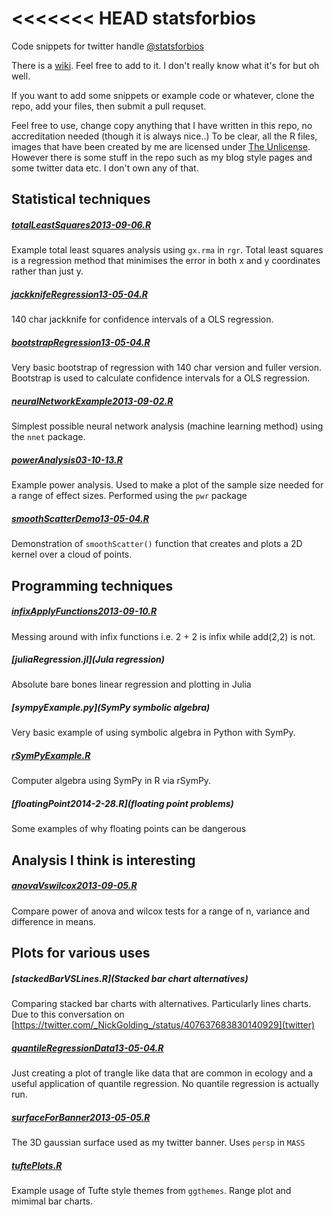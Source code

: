 <<<<<<< HEAD
statsforbios
============

Code snippets for twitter handle [@statsforbios](www.twitter.com/statsforbios)

There is a [wiki](https://github.com/timcdlucas/statsforbios/wiki). Feel free to add to it. I don't really know what it's for but oh well.

If you want to add some snippets or example code or whatever, clone the repo, add your files, then submit a pull requset. 

Feel free to use, change copy anything that I have written in this repo, no accreditation needed (though it is always nice..)
To be clear, all the R files, images that have been created by me are licensed under [The Unlicense](http://unlicense.org/). However there is some stuff in the repo such as my blog style pages and some twitter data etc. I don't own any of that.



## Statistical techniques



##### [totalLeastSquares2013-09-06.R](totalLeastSquares2013-09-06.R)
Example total least squares analysis using `gx.rma` in `rgr`. Total least squares is a regression method that minimises the error in both x and y coordinates rather than just y. 


##### [jackknifeRegression13-05-04.R](jackknifeRegression13-05-04.R) 	
140 char jackknife for confidence intervals of a OLS regression. 

##### [bootstrapRegression13-05-04.R](bootstrapRegression13-05-04.R) 	
Very basic bootstrap of regression with 140 char version and fuller version. Bootstrap is used to calculate confidence intervals for a OLS regression.

##### [neuralNetworkExample2013-09-02.R](neuralNetworkExample2013-09-02.R)	
Simplest possible neural network analysis (machine learning method) using the `nnet` package.

##### [powerAnalysis03-10-13.R](powerAnalysis03-10-13.R) 	
Example power analysis. Used to make a plot of the sample size needed for a range of effect sizes. Performed using the `pwr` package


##### [smoothScatterDemo13-05-04.R](smoothScatterDemo13-05-04.R) 
Demonstration of `smoothScatter()` function that creates and plots a 2D kernel over a cloud of points.

  
  
  
## Programming techniques


##### [infixApplyFunctions2013-09-10.R](infixApplyFunctions2013-09-10.R) 
Messing around with infix functions i.e. 2 + 2 is infix while add(2,2) is not. 
  

##### [juliaRegression.jl](Jula regression)
Absolute bare bones linear regression and plotting in Julia

##### [sympyExample.py](SymPy symbolic algebra)
Very basic example of using symbolic algebra in Python with SymPy.

##### [rSymPyExample.R](rSymPyExample)
Computer algebra using SymPy in R via rSymPy.

##### [floatingPoint2014-2-28.R](floating point problems)
Some examples of why floating points can be dangerous

  
  

## Analysis I think is interesting

##### [anovaVswilcox2013-09-05.R](anovaVswilcox2013-09-05.R) 	
Compare power of anova and wilcox tests for a range of n, variance and difference in means.

  
  
  
  

## Plots for various uses 

##### [stackedBarVSLines.R](Stacked bar chart alternatives)
Comparing stacked bar charts with alternatives. Particularly lines charts. Due to this conversation on [https://twitter.com/_NickGolding_/status/407637683830140929](twitter)

##### [quantileRegressionData13-05-04.R](quantileRegressionData13-05-04.R) 	
Just creating a plot of trangle like data that are common in ecology and a useful application of quantile regression. No quantile regression is actually run.

##### [surfaceForBanner2013-05-05.R](surfaceForBanner2013-05-05.R) 	
The 3D gaussian surface used as my twitter banner. Uses `persp` in `MASS`

##### [tuftePlots.R](tuftePlots.R)
Example usage of Tufte style themes from `ggthemes`. Range plot and mimimal bar charts.


